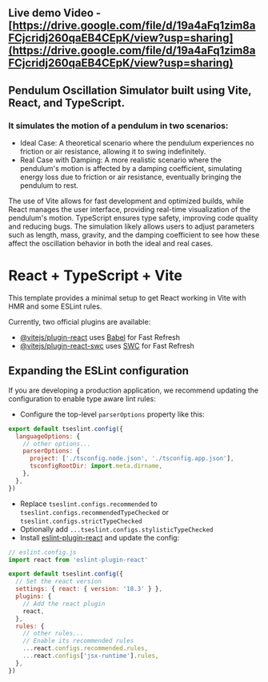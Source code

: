 ## Live demo Video - [https://drive.google.com/file/d/19a4aFq1zim8aFCjcridj260qaEB4CEpK/view?usp=sharing](https://drive.google.com/file/d/19a4aFq1zim8aFCjcridj260qaEB4CEpK/view?usp=sharing)

## Pendulum Oscillation Simulator built using Vite, React, and TypeScript.

### It simulates the motion of a pendulum in two scenarios:

- Ideal Case: A theoretical scenario where the pendulum experiences no friction or air resistance, allowing it to swing indefinitely.
- Real Case with Damping: A more realistic scenario where the pendulum's motion is affected by a damping coefficient, simulating energy loss due to friction or air resistance, eventually bringing the pendulum to rest.

The use of Vite allows for fast development and optimized builds, while React manages the user interface, providing real-time visualization of the pendulum's motion. TypeScript ensures type safety, improving code quality and reducing bugs. The simulation likely allows users to adjust parameters such as length, mass, gravity, and the damping coefficient to see how these affect the oscillation behavior in both the ideal and real cases.

# React + TypeScript + Vite

This template provides a minimal setup to get React working in Vite with HMR and some ESLint rules.

Currently, two official plugins are available:

- [@vitejs/plugin-react](https://github.com/vitejs/vite-plugin-react/blob/main/packages/plugin-react/README.md) uses [Babel](https://babeljs.io/) for Fast Refresh
- [@vitejs/plugin-react-swc](https://github.com/vitejs/vite-plugin-react-swc) uses [SWC](https://swc.rs/) for Fast Refresh

## Expanding the ESLint configuration

If you are developing a production application, we recommend updating the configuration to enable type aware lint rules:

- Configure the top-level `parserOptions` property like this:

```js
export default tseslint.config({
  languageOptions: {
    // other options...
    parserOptions: {
      project: ['./tsconfig.node.json', './tsconfig.app.json'],
      tsconfigRootDir: import.meta.dirname,
    },
  },
})
```

- Replace `tseslint.configs.recommended` to `tseslint.configs.recommendedTypeChecked` or `tseslint.configs.strictTypeChecked`
- Optionally add `...tseslint.configs.stylisticTypeChecked`
- Install [eslint-plugin-react](https://github.com/jsx-eslint/eslint-plugin-react) and update the config:

```js
// eslint.config.js
import react from 'eslint-plugin-react'

export default tseslint.config({
  // Set the react version
  settings: { react: { version: '18.3' } },
  plugins: {
    // Add the react plugin
    react,
  },
  rules: {
    // other rules...
    // Enable its recommended rules
    ...react.configs.recommended.rules,
    ...react.configs['jsx-runtime'].rules,
  },
})
```
